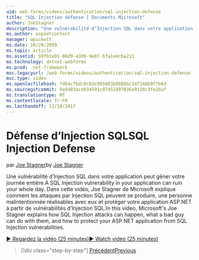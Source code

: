 ```yaml
---
uid: web-forms/videos/authentication/sql-injection-defense
title: "SQL Injection défense | Documents Microsoft"
author: JoeStagner
description: "Une vulnérabilité d’Injection SQL dans votre application peut gêner votre journée entière. Dans cette vidéo, Joe Stagner de Microsoft explique comment les attaques par Injection SQL peuvent happ..."
ms.author: aspnetcontent
manager: wpickett
ms.date: 10/29/2009
ms.topic: article
ms.assetid: b9fb1e01-06d9-43d9-9e8f-5fa1e4c6a211
ms.technology: dotnet-webforms
ms.prod: .net-framework
msc.legacyurl: /web-forms/videos/authentication/sql-injection-defense
msc.type: video
ms.openlocfilehash: 7d64cfbdc9c82e989403b0688bc14f240b9f7b6d
ms.sourcegitcommit: 9a9483aceb34591c97451997036a9120c3fe2baf
ms.translationtype: MT
ms.contentlocale: fr-FR
ms.lasthandoff: 11/10/2017
---
```

<a name="sql-injection-defense"></a><span data-ttu-id="7ca56-104">Défense d’Injection SQL</span><span class="sxs-lookup"><span data-stu-id="7ca56-104">SQL Injection Defense</span></span>
====================
<span data-ttu-id="7ca56-105">par [Joe Stagner](https://github.com/JoeStagner)</span><span class="sxs-lookup"><span data-stu-id="7ca56-105">by [Joe Stagner](https://github.com/JoeStagner)</span></span>

<span data-ttu-id="7ca56-106">Une vulnérabilité d’Injection SQL dans votre application peut gêner votre journée entière.</span><span class="sxs-lookup"><span data-stu-id="7ca56-106">A SQL Injection vulnerability in your application can ruin your whole day.</span></span> <span data-ttu-id="7ca56-107">Dans cette vidéo, Joe Stagner de Microsoft explique comment les attaques par Injection SQL peuvent se produire, une personne malintentionnée réalisables avec eux et protéger votre application ASP.NET à partir de vulnérabilités d’Injection SQL.</span><span class="sxs-lookup"><span data-stu-id="7ca56-107">In this video, Microsoft's Joe Stagner explains how SQL Injection attacks can happen, what a bad guy can do with them, and how to protect your ASP.NET application from SQL Injection vulnerabilities.</span></span>

[<span data-ttu-id="7ca56-108">&#9654; Regardez la vidéo (25 minutes)</span><span class="sxs-lookup"><span data-stu-id="7ca56-108">&#9654; Watch video (25 minutes)</span></span>](https://channel9.msdn.com/Blogs/ASP-NET-Site-Videos/sql-injection-defense)

>[!div class="step-by-step"]
[<span data-ttu-id="7ca56-109">Précédent</span><span class="sxs-lookup"><span data-stu-id="7ca56-109">Previous</span></span>](creating-inactive-users.md)
